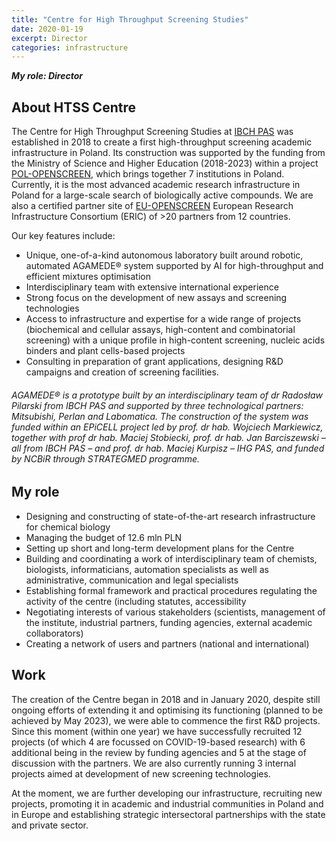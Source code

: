 ```yaml
---
title: "Centre for High Throughput Screening Studies"
date: 2020-01-19
excerpt: Director
categories: infrastructure
---
```

***My role: Director***

## About HTSS Centre

The Centre for High Throughput Screening Studies at [IBCH PAS](https://portal.ichb.pl/en) was established in 2018 to create a first high-throughput screening academic infrastructure in Poland. Its construction was supported by the funding from the Ministry of Science and Higher Education (2018-2023) within a project [POL-OPENSCREEN](pol-openscreen.pl/), which brings together 7 institutions in Poland. Currently, it is the most advanced academic research infrastructure in Poland for a large-scale search of biologically active compounds. We are also a certified partner site of [EU-OPENSCREEN](https://www.eu-openscreen.eu/about/about-eu-openscreen-eric.html) European Research Infrastructure Consortium (ERIC) of >20 partners from 12 countries. 

Our key features include:

* Unique, one-of-a-kind autonomous laboratory built around robotic, automated AGAMEDE®  system supported by AI  for high-throughput and efficient mixtures optimisation
* Interdisciplinary team with extensive international experience 
* Strong focus on the development of new assays and screening technologies
* Access to infrastructure and expertise for a wide range of projects (biochemical and cellular assays, high-content and combinatorial screening) with a unique profile in high-content screening, nucleic acids binders and plant cells-based projects
* Consulting in preparation of grant applications, designing R&D campaigns and creation of screening facilities.

###### AGAMEDE® is a prototype built by an interdisciplinary team of dr Radosław Pilarski from IBCH PAS and supported by three technological partners: Mitsubishi, Perlan and Labomatica. The construction of the system was funded within an EPiCELL project led by prof. dr hab. Wojciech Markiewicz, together with prof dr hab. Maciej Stobiecki, prof. dr hab. Jan Barciszewski – all from IBCH PAS – and prof. dr hab. Maciej Kurpisz – IHG PAS, and funded by NCBiR through STRATEGMED programme.


## My role

* Designing and constructing of state-of-the-art research infrastructure for chemical biology
* Managing the budget of 12.6 mln PLN
* Setting up short and long-term development plans for the Centre
* Building and coordinating a work of interdisciplinary team of chemists, biologists, informaticians, automation specialists as well as administrative, communication and legal specialists
* Establishing formal framework and practical procedures regulating the activity of the centre (including statutes, accessibility 
* Negotiating interests of various stakeholders (scientists, management of the institute, industrial partners, funding agencies, external academic collaborators)
* Creating a network of users and partners (national and international)

## Work

The creation of the Centre began in 2018 and in January 2020, despite still ongoing efforts of extending it and optimising its functioning (planned to be achieved by May 2023), we were able to commence the first R&D projects. Since this moment (within one year) we have successfully recruited 12 projects (of which 4 are focussed on COVID-19-based research) with 6 additional being in the review by funding agencies and 5 at the stage of discussion with the partners. We are also currently running 3 internal projects aimed at development of new screening technologies. 

At the moment, we are further developing our infrastructure, recruiting new projects, promoting it in academic and industrial communities in Poland and in Europe and establishing strategic intersectoral partnerships with the state and private sector.